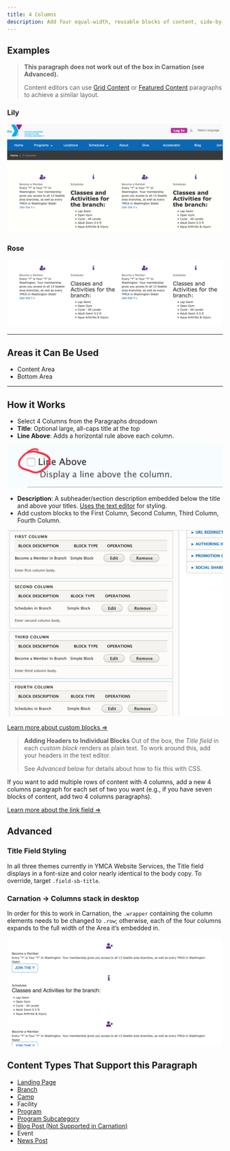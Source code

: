 ```yaml
---
title: 4 Columns
description: Add four equal-width, reusable blocks of content, side-by-side. Columns stack left to right on mobile.
---
```


## Examples

> **This paragraph does not work out of the box in Carnation (see Advanced).**
>
>Content editors can use [Grid Content](../../paragraphs/grid-content) or [Featured Content](../../paragraphs/featured-content) paragraphs to achieve a similar layout.
>
### Lily

![lily--landing-page__4-columns](paragraphs--4c--lily.png)

### Rose

![rose--landing-page__4-columns](paragraphs--4c--rose.png)

---

## Areas it Can Be Used

* Content Area
* Bottom Area

---

## How it Works

* Select 4 Columns from the Paragraphs dropdown
* **Title**: Optional large, all-caps title at the top
* **Line Above**: Adds a horizontal rule above each column.

![landing-page__line-above](paragraphs--4c--line-above.png)

* **Description**: A subheader/section description embedded below the title and above your titles. [Uses the text editor](../../text-editor/basic-text-formatting) for styling.
* Add custom blocks to the First Column, Second Column, Third Column, Fourth Column.

![4 column paragraph options](paragraphs--4c--options.png)

[Learn more about custom blocks ⇒](../../blocks)

> **Adding Headers to Individual Blocks**
> Out of the box, the *Title field* in each *custom block* renders as plain text. To work around this, add your headers in the text editor.
>
> See *Advanced* below for details about how to fix this with CSS.

If you want to add multiple rows of content with 4 columns, add a new 4 columns paragraph for each set of two you want (e.g., if you have seven blocks of content, add two 4 columns paragraphs).

[Learn more about the link field ⇒](../../text-editor/adding-links)

## Advanced

### Title Field Styling

In all three themes currently in YMCA Website Services, the Title field displays in a font-size and color nearly identical to the body copy. To override, target `.field-sb-title`.

### Carnation -> Columns stack in desktop

In order for this to work in Carnation, the `.wrapper` containing the column elements needs to be changed to `.row`; otherwise, each of the four columns expands to the full width of the Area it’s embedded in.

![carnation--landing-page__4-columns](paragraphs--4c--carnation.png)

## Content Types That Support this Paragraph

* [Landing Page](../../content-types/landing-page)
* [Branch](../../content-types/branch)
* [Camp](../../content-types/camp)
* Facility
* [Program](../../content-types/program)
* [Program Subcategory](../../content-types/program-subcategory)
* [Blog Post (Not Supported in Carnation)](../../content-types/blog-post)
* Event
* [News Post](../../content-types/news-post)
